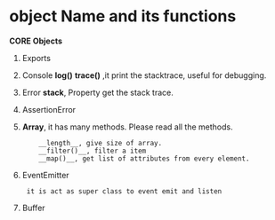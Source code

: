 # object Name and its functions

 **CORE Objects**
 
 1. Exports
 
 1. Console
            __log()__
            __trace()__     ,it print the stacktrace, useful for debugging.
    
 1. Error
            __stack__,  Property get the stack trace.
 
 1. AssertionError
 1. **Array**, it has many methods. Please read all the methods.
  
            __length__, give size of array.
            __filter()__, filter a item
            __map()__, get list of attributes from every element.
            
 1. EventEmitter
  
         it is act as super class to event emit and listen
 
 1. Buffer